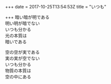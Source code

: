 +++
date = 2017-10-25T13:54:53Z
title = "いつも"

+++
暗い暗が明である  
明い明が暗でない  
いつも分かる  
光の本質は  
暗いである  
  
空の空が実である  
実の実が空でない  
いつも分かる  
物質の本質は  
空の中にある  